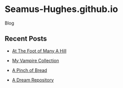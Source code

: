 # Seamus-Hughes.github.io
Blog

## Recent Posts

- [At The Foot of Many A Hill](/_posts/2024-12-28-at-the-foot-of-many-a-hill.md)

- [My Vampire Collection](/_posts/2024-12-08-my-vampire-collection.md)

- [A Pinch of Bread](/_posts/2024-11-29-a-pinch-of-bread.md)

- [A Dream Repository](/_posts/2024-11-27-a-dream-repository.md)
